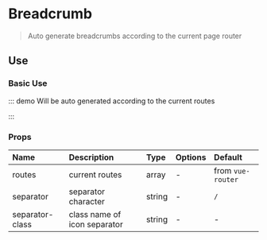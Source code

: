# Breadcrumb

> Auto generate breadcrumbs according to the current page router

## Use

### Basic Use

::: demo Will be auto generated according to the current routes

<template>
  <pro-breadcrumb />
</template>

<script>
export default {}
</script>

:::

### Props

| Name            | Description                  | Type   | Options | Default           |
| :-------------- | :--------------------------- | :----- | :------ | :---------------- |
| routes          | current routes               | array  | -       | from `vue-router` |
| separator       | separator character          | string | -       | `/`               |
| separator-class | class name of icon separator | string | -       | -                 |
